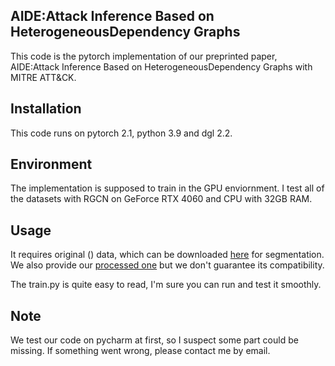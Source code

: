 ## AIDE:Attack Inference Based on HeterogeneousDependency Graphs

This code is the pytorch implementation of our preprinted paper,  AIDE:Attack Inference Based on HeterogeneousDependency Graphs with MITRE ATT&CK.

## Installation

This code runs on pytorch 2.1, python 3.9 and dgl 2.2. 


## Environment

The implementation is supposed to train in the GPU enviornment. 
I test all of the datasets with RGCN on GeForce RTX 4060 and CPU with 32GB RAM.


## Usage

It requires original () data, which can be downloaded [here][data_seg] for segmentation.  We also provide our [processed one][data_pre] but we don't guarantee its compatibility.

The train.py is quite easy to read, I'm sure you can run and test it smoothly.

## Note

We test our code on pycharm at first, so I suspect some part could be missing. If something went wrong, please contact me by email.


[data_seg]: https://
[data_pre]: https://
